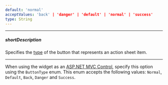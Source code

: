 ```yaml
---
default: 'normal'
acceptValues: 'back' | 'danger' | 'default' | 'normal' | 'success'
type: String
---
```

---
##### shortDescription
Specifies the [type](/api-reference/10%20UI%20Widgets/dxButton/1%20Configuration/type.md '/Documentation/ApiReference/UI_Widgets/dxButton/Configuration/#type') of the button that represents an action sheet item.

---
When using the widget as an [ASP.NET MVC Control](/concepts/35%20ASP.NET%20MVC%20Controls/20%20Fundamentals '/Documentation/Guide/ASP.NET_MVC_Controls/Fundamentals/'), specify this option using the `ButtonType` enum. This enum accepts the following values: `Normal`, `Default`, `Back`, `Danger` and `Success`.